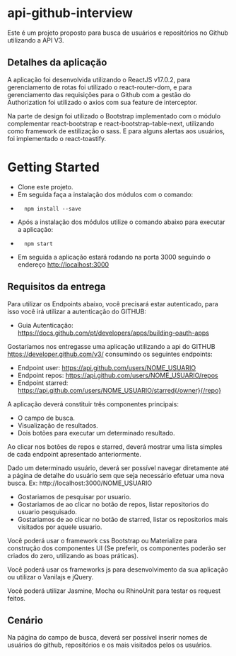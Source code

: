 # api-github-interview

Este é um projeto proposto para busca de usuários e repositórios no Github utilizando a API V3.

## Detalhes da aplicação

A aplicação foi desenvolvida utilizando o ReactJS v17.0.2, para gerenciamento de rotas foi utilizado o react-router-dom, e para gerenciamento das requisições para o Github com a gestão do Authorization foi utilizado o axios com sua feature de interceptor.

Na parte de design foi utilizado o Bootstrap implementado com o módulo complementar react-bootstrap e react-bootstrap-table-next, utilizando como framework de estilização o sass. E para alguns alertas aos usuários, foi implementado o react-toastify.

# Getting Started

- Clone este projeto.
- Em seguida faça a instalação dos módulos com o comando:
- ```
    npm install --save
  ```
- Após a instalação dos módulos utilize o comando abaixo para executar a aplicação:
- ```
    npm start
  ```
- Em seguida a aplicação estará rodando na porta 3000 seguindo o endereço [http://localhost:3000](http://localhost:3000)

## Requisitos da entrega

Para utilizar os Endpoints abaixo, você precisará estar autenticado, para isso você irá utilizar a autenticação do GITHUB:

- Guia Autenticação: https://docs.github.com/pt/developers/apps/building-oauth-apps

Gostaríamos nos entregasse uma aplicação utilizando a api do GITHUB https://developer.github.com/v3/ consumindo os seguintes endpoints:

- Endpoint user: https://api.github.com/users/NOME_USUARIO
- Endpoint repos: https://api.github.com/users/NOME_USUARIO/repos
- Endpoint starred: https://api.github.com/users/NOME_USUARIO/starred{/owner}{/repo}

A aplicação deverá constituir três componentes principais:

- O campo de busca.
- Visualização de resultados.
- Dois botões para executar um determinado resultado.

Ao clicar nos botões de repos e starred, deverá mostrar uma lista simples de cada endpoint
apresentado anteriormente.

Dado um determinado usuário, deverá ser possível navegar diretamente até a página de
detalhe do usuário sem que seja necessário efetuar uma nova busca. Ex: http://localhost:3000/NOME_USUARIO

- Gostariamos de pesquisar por usuario.
- Gostariamos de ao clicar no botão de repos, listar repositorios do usuario pesquisado.
- Gostariamos de ao clicar no botão de starred, listar os repositorios mais visitados por aquele usuario.

Você poderá usar o framework css Bootstrap ou Materialize para construção dos componentes UI (Se preferir, os componentes poderão ser criados do zero, utilizando as boas práticas).

Você poderá usar os frameworks js para desenvolvimento da sua aplicação ou utilizar o Vanilajs e jQuery.

Você poderá utilizar Jasmine, Mocha ou RhinoUnit para testar os request feitos.

## Cenário

Na página do campo de busca, deverá ser possível inserir nomes de usuários do github, repositórios e os mais visitados pelos os usuários.
